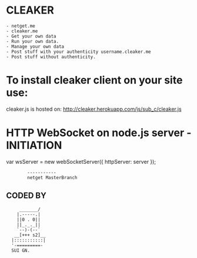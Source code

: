 # CLEAKER
	- netget.me 
	- cleaker.me
	- Get your own data
	- Run your own data.
	- Manage your own data
	- Post stuff with your authenticity username.cleaker.me
	- Post stuff without authenticity.
	

# To install cleaker client on your site use:
<script src="https://cleaker.herokuapp.com/js/sub_c/cleaker.js"></script>

cleaker.js is hosted on:
http://cleaker.herokuapp.com/js/sub_c/cleaker.js


# HTTP WebSocket on node.js server -  INITIATION

var wsServer = new webSocketServer({
 httpServer: server
			});
			
			
			-----------
			netget MasterBranch

## CODED BY 

         _______/
        |.-----.|
        ||0 . 0||
        ||_._._||
        `--)-(--`
       __[+++ s2]__
      |:::::::::::|
      '-=========-
	  SUI GN.



